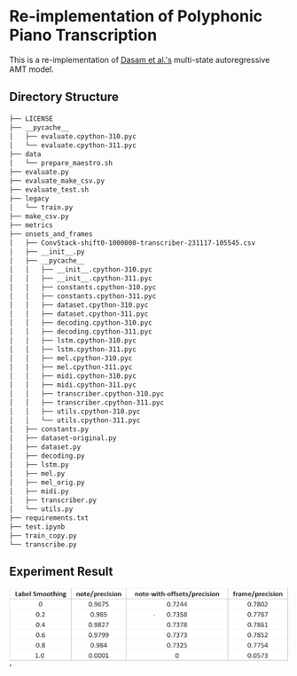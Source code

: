 # Re-implementation of Polyphonic Piano Transcription

This is a re-implementation of [Dasam et al.'s]([https://arxiv.org/abs/2010.01104]) multi-state autoregressive AMT model.

## Directory Structure
```
├── LICENSE
├── __pycache__
│   ├── evaluate.cpython-310.pyc
│   └── evaluate.cpython-311.pyc
├── data
│   └── prepare_maestro.sh
├── evaluate.py
├── evaluate_make_csv.py
├── evaluate_test.sh
├── legacy
│   └── train.py
├── make_csv.py
├── metrics
├── onsets_and_frames
│   ├── ConvStack-shift0-1000000-transcriber-231117-105545.csv
│   ├── __init__.py
│   ├── __pycache__
│   │   ├── __init__.cpython-310.pyc
│   │   ├── __init__.cpython-311.pyc
│   │   ├── constants.cpython-310.pyc
│   │   ├── constants.cpython-311.pyc
│   │   ├── dataset.cpython-310.pyc
│   │   ├── dataset.cpython-311.pyc
│   │   ├── decoding.cpython-310.pyc
│   │   ├── decoding.cpython-311.pyc
│   │   ├── lstm.cpython-310.pyc
│   │   ├── lstm.cpython-311.pyc
│   │   ├── mel.cpython-310.pyc
│   │   ├── mel.cpython-311.pyc
│   │   ├── midi.cpython-310.pyc
│   │   ├── midi.cpython-311.pyc
│   │   ├── transcriber.cpython-310.pyc
│   │   ├── transcriber.cpython-311.pyc
│   │   ├── utils.cpython-310.pyc
│   │   └── utils.cpython-311.pyc
│   ├── constants.py
│   ├── dataset-original.py
│   ├── dataset.py
│   ├── decoding.py
│   ├── lstm.py
│   ├── mel.py
│   ├── mel_orig.py
│   ├── midi.py
│   ├── transcriber.py
│   └── utils.py
├── requirements.txt
├── test.ipynb
├── train_copy.py
└── transcribe.py
```

## Experiment Result

<img src="./result.png" alt="Result" width="1024"/>'


